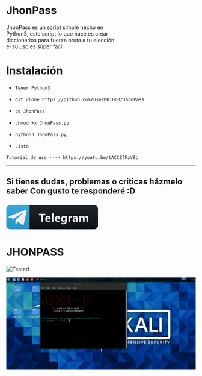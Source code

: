 # JhonPass
JhonPass es un script simple hecho en </br>
Python3, este script lo que hace es crear </br>
diccionarios para fuerza bruta a tu elección </br>
el su uso es súper fácil 

# Instalación 
* `Tener Python3`

* `git clone https://github.com/UserM01000/JhonPass`
* `cd JhonPass`
* `chmod +x JhonPass.py`
* `python3 JhonPass.py`
* `Listo`
~~~
Tutorial de uso ---> https://youtu.be/tACCZfFzV9c
~~~
----
Si tienes dudas, problemas o criticas házmelo saber 
Con gusto te responderé :D </br>
</br>
[![testers](https://raw.githubusercontent.com/MikeCodesDotNET/ColoredBadges/master/svg/social/telegram.svg)](https://t.me/HackForAll1)
----

# JHONPASS
![Tested](https://img.shields.io/badge/Tested-Termux%20%7C%20Parrot%20%7C%20Kali%20Linux-blue)

![Imagen text](https://github.com/UserM01000/JhonPass/blob/main/Screenshot_20211112-140640_bVNC%20Pro.jpg)
